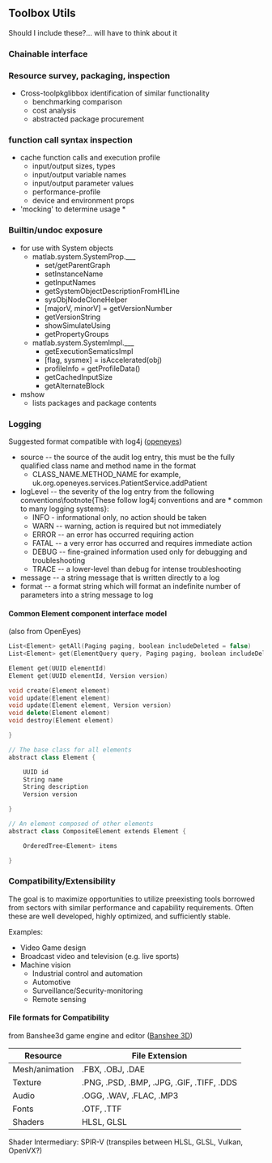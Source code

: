 ﻿## Toolbox Utils

Should I include these?... will have to think about it 
### Chainable interface


### Resource survey, packaging, inspection
* Cross-toolpkglibbox identification of similar functionality
    * benchmarking comparison
    * cost analysis
    * abstracted package procurement

### function call syntax inspection
* cache function calls and execution profile
    * input/output sizes, types
    * input/output variable names
    * input/output parameter values
    * performance-profile
    * device and environment props
* 'mocking' to determine usage
    * 

### Builtin/undoc exposure
* for use with System objects
    * matlab.system.SystemProp.___
        * set/getParentGraph
        * setInstanceName
        * getInputNames
        * getSystemObjectDescriptionFromH1Line
        * sysObjNodeCloneHelper
        * [majorV, minorV] = getVersionNumber
        * getVersionString
        * showSimulateUsing
        * getPropertyGroups
    * matlab.system.SystemImpl.___
        * getExecutionSematicsImpl
        * [flag, sysmex] = isAccelerated(obj)
        * profileInfo = getProfileData()
        * getCachedInputSize
        * getAlternateBlock
* mshow
    * lists packages and package contents



### Logging
Suggested format compatible with log4j ([openeyes](https://github.com/openeyes/architecture/wiki/Application-architecture))

* source -- the source of the audit log entry, this must be the fully qualified class name and method name in the format 
    * CLASS_NAME.METHOD_NAME for example, uk.org.openeyes.services.PatientService.addPatient
* logLevel -- the severity of the log entry from the following conventions\footnote{These follow log4j conventions and are * common to many logging systems}:
    * INFO - informational only, no action should be taken
    * WARN -- warning, action is required but not immediately
    * ERROR -- an error has occurred requiring action
    * FATAL -- a very error has occurred and requires immediate action
    * DEBUG -- fine-grained information used only for debugging and troubleshooting
    * TRACE -- a lower-level than debug for intense troubleshooting
* message -- a string message that is written directly to a log
* format -- a format string which will format an indefinite number of parameters into a string message to log

#### Common Element component interface model
(also from OpenEyes)
```cpp
List<Element> getAll(Paging paging, boolean includeDeleted = false)
List<Element> get(ElementQuery query, Paging paging, boolean includeDeleted = false)

Element get(UUID elementId)
Element get(UUID elementId, Version version)

void create(Element element)
void update(Element element)
void update(Element element, Version version)
void delete(Element element)
void destroy(Element element)    

}

// The base class for all elements
abstract class Element {

    UUID id
    String name
    String description
    Version version

}    

// An element composed of other elements
abstract class CompositeElement extends Element {

    OrderedTree<Element> items

}
```

### Compatibility/Extensibility
The goal is to maximize opportunities to utilize preexisting tools borrowed from sectors with similar performance and capability requirements. Often these are well developed, highly optimized, and sufficiently stable. 

Examples:
* Video Game design
* Broadcast video and television (e.g. live sports)
* Machine vision
    * Industrial control and automation
    * Automotive
    * Surveillance/Security-monitoring
    * Remote sensing

#### File formats for Compatibility

from Banshee3d game engine and editor ([Banshee 3D](https://www.banshee3d.com/))

| Resource       | File Extension                            |
| -------------- | ----------------------------------------- |
| Mesh/animation | .FBX, .OBJ, .DAE                          |
| Texture        | .PNG, .PSD, .BMP, .JPG, .GIF, .TIFF, .DDS |
| Audio          | .OGG, .WAV, .FLAC, .MP3                   |
| Fonts          | .OTF, .TTF                                |
| Shaders        | HLSL, GLSL                                |

Shader Intermediary: SPIR-V (transpiles between HLSL, GLSL, Vulkan, OpenVX?)